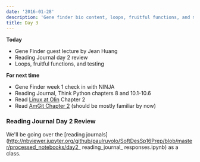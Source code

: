 ```yaml
---
date: '2016-01-28'
description: 'Gene finder bio content, loops, fruitful functions, and more unit testing'
title: Day 3
---
```


**Today**

* Gene Finder guest lecture by Jean Huang
* Reading Journal day 2 review
* Loops, fruitful functions, and testing

**For next time**

* Gene Finder week 1 check in with NINJA
* Reading Journal, Think Python chapters 8 and 10.1-10.6
* Read [Linux at Olin](https://docs.google.com/viewer?a=v&pid=sites&srcid=ZGVmYXVsdGRvbWFpbnxzZDE1c3ByaW5nfGd4OmMyNzcyOTBjYThlMTM1Mg) Chapter 2
* Read [AmGit Chapter 2](https://github.com/AllenDowney/amgit/blob/master/en/02-git-basics/01-chapter2.markdown) (should be mostly familiar by now)

### Reading Journal Day 2 Review

We'll be going over the [reading
journals](http://nbviewer.jupyter.org/github/paulruvolo/SoftDesSp16Prep/blob/master/processed_notebooks/day2_ reading_journal_ responses.ipynb)
as a class.


